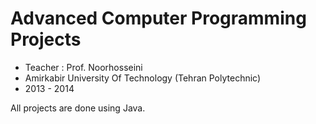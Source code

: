 # Advanced Computer Programming Projects

- Teacher : Prof.  Noorhosseini
- Amirkabir University Of Technology (Tehran Polytechnic)
- 2013 - 2014

All projects are done using Java.
